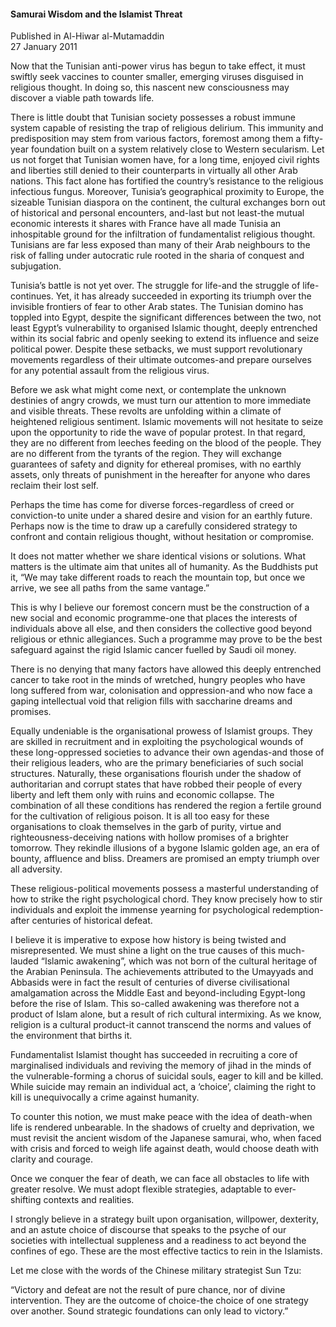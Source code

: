 <h4>Samurai Wisdom and the Islamist Threat</h4>


Published in Al-Hiwar al-Mutamaddin
<br>
27 January 2011


Now that the Tunisian anti-power virus has begun to take effect, it must swiftly seek vaccines to counter smaller, emerging viruses disguised in religious thought. In doing so, this nascent new consciousness may discover a viable path towards life.

There is little doubt that Tunisian society possesses a robust immune system capable of resisting the trap of religious delirium. This immunity and predisposition may stem from various factors, foremost among them a fifty-year foundation built on a system relatively close to Western secularism. Let us not forget that Tunisian women have, for a long time, enjoyed civil rights and liberties still denied to their counterparts in virtually all other Arab nations. This fact alone has fortified the country’s resistance to the religious infectious fungus. Moreover, Tunisia’s geographical proximity to Europe, the sizeable Tunisian diaspora on the continent, the cultural exchanges born out of historical and personal encounters, and-last but not least-the mutual economic interests it shares with France have all made Tunisia an inhospitable ground for the infiltration of fundamentalist religious thought. Tunisians are far less exposed than many of their Arab neighbours to the risk of falling under autocratic rule rooted in the sharia of conquest and subjugation.

Tunisia’s battle is not yet over. The struggle for life-and the struggle of life-continues. Yet, it has already succeeded in exporting its triumph over the invisible frontiers of fear to other Arab states. The Tunisian domino has toppled into Egypt, despite the significant differences between the two, not least Egypt’s vulnerability to organised Islamic thought, deeply entrenched within its social fabric and openly seeking to extend its influence and seize political power. Despite these setbacks, we must support revolutionary movements regardless of their ultimate outcomes-and prepare ourselves for any potential assault from the religious virus.

Before we ask what might come next, or contemplate the unknown destinies of angry crowds, we must turn our attention to more immediate and visible threats. These revolts are unfolding within a climate of heightened religious sentiment. Islamic movements will not hesitate to seize upon the opportunity to ride the wave of popular protest. In that regard, they are no different from leeches feeding on the blood of the people. They are no different from the tyrants of the region. They will exchange guarantees of safety and dignity for ethereal promises, with no earthly assets, only threats of punishment in the hereafter for anyone who dares reclaim their lost self.

Perhaps the time has come for diverse forces-regardless of creed or conviction-to unite under a shared desire and vision for an earthly future. Perhaps now is the time to draw up a carefully considered strategy to confront and contain religious thought, without hesitation or compromise.

It does not matter whether we share identical visions or solutions. What matters is the ultimate aim that unites all of humanity. As the Buddhists put it, “We may take different roads to reach the mountain top, but once we arrive, we see all paths from the same vantage.”

This is why I believe our foremost concern must be the construction of a new social and economic programme-one that places the interests of individuals above all else, and then considers the collective good beyond religious or ethnic allegiances. Such a programme may prove to be the best safeguard against the rigid Islamic cancer fuelled by Saudi oil money.

There is no denying that many factors have allowed this deeply entrenched cancer to take root in the minds of wretched, hungry peoples who have long suffered from war, colonisation and oppression-and who now face a gaping intellectual void that religion fills with saccharine dreams and promises.

Equally undeniable is the organisational prowess of Islamist groups. They are skilled in recruitment and in exploiting the psychological wounds of these long-oppressed societies to advance their own agendas-and those of their religious leaders, who are the primary beneficiaries of such social structures. Naturally, these organisations flourish under the shadow of authoritarian and corrupt states that have robbed their people of every liberty and left them only with ruins and economic collapse. The combination of all these conditions has rendered the region a fertile ground for the cultivation of religious poison. It is all too easy for these organisations to cloak themselves in the garb of purity, virtue and righteousness-deceiving nations with hollow promises of a brighter tomorrow. They rekindle illusions of a bygone Islamic golden age, an era of bounty, affluence and bliss. Dreamers are promised an empty triumph over all adversity.

These religious-political movements possess a masterful understanding of how to strike the right psychological chord. They know precisely how to stir individuals and exploit the immense yearning for psychological redemption-after centuries of historical defeat.

I believe it is imperative to expose how history is being twisted and misrepresented. We must shine a light on the true causes of this much-lauded “Islamic awakening”, which was not born of the cultural heritage of the Arabian Peninsula. The achievements attributed to the Umayyads and Abbasids were in fact the result of centuries of diverse civilisational amalgamation across the Middle East and beyond-including Egypt-long before the rise of Islam. This so-called awakening was therefore not a product of Islam alone, but a result of rich cultural intermixing. As we know, religion is a cultural product-it cannot transcend the norms and values of the environment that births it.

Fundamentalist Islamist thought has succeeded in recruiting a core of marginalised individuals and reviving the memory of jihad in the minds of the vulnerable-forming a chorus of suicidal souls, eager to kill and be killed. While suicide may remain an individual act, a ‘choice’, claiming the right to kill is unequivocally a crime against humanity.

To counter this notion, we must make peace with the idea of death-when life is rendered unbearable. In the shadows of cruelty and deprivation, we must revisit the ancient wisdom of the Japanese samurai, who, when faced with crisis and forced to weigh life against death, would choose death with clarity and courage.

Once we conquer the fear of death, we can face all obstacles to life with greater resolve. We must adopt flexible strategies, adaptable to ever-shifting contexts and realities.

I strongly believe in a strategy built upon organisation, willpower, dexterity, and an astute choice of discourse that speaks to the psyche of our societies with intellectual suppleness and a readiness to act beyond the confines of ego. These are the most effective tactics to rein in the Islamists.

Let me close with the words of the Chinese military strategist Sun Tzu:

“Victory and defeat are not the result of pure chance, nor of divine intervention. They are the outcome of choice-the choice of one strategy over another. Sound strategic foundations can only lead to victory.”

